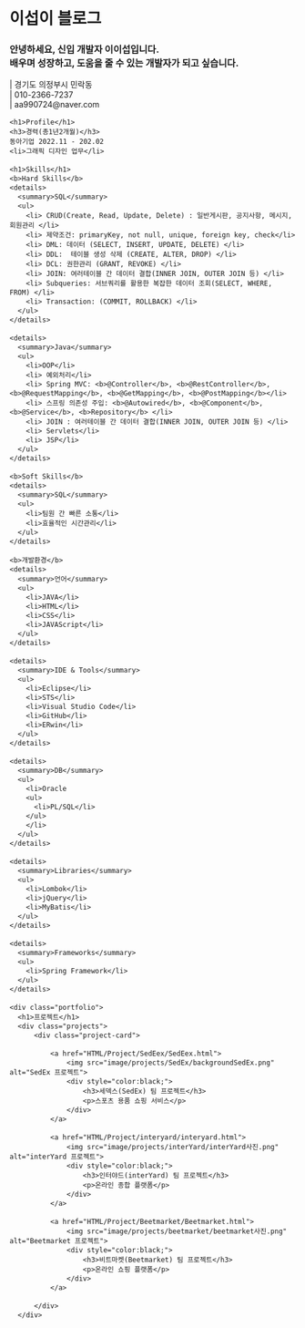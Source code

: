   <div container>
    <h1>이섭이 블로그</h1>
    <h3>안녕하세요, 신입 개발자 이이섭입니다.<br>
    배우며 성장하고, 도움을 줄 수 있는 개발자가 되고 싶습니다.</h3>
    | 경기도 의정부시 민락동 <br>
    | 010-2366-7237 <br>
    | aa990724@naver.com
  
    <h1>Profile</h1>
    <h3>경력(총1년2개월)</h3>
    동아기업 2022.11 - 202.02
    <li>그래픽 디자인 업무</li>
  
    <h1>Skills</h1>
    <b>Hard Skills</b>
    <details>
      <summary>SQL</summary>
      <ul>
        <li> CRUD(Create, Read, Update, Delete) : 일반게시판, 공지사항, 메시지, 회원관리 </li>
        <li> 제약조건: primaryKey, not null, unique, foreign key, check</li>
        <li> DML: 데이터 (SELECT, INSERT, UPDATE, DELETE) </li>
        <li> DDL:  테이블 생성 삭제 (CREATE, ALTER, DROP) </li>
        <li> DCL: 권한관리 (GRANT, REVOKE) </li>
        <li> JOIN: 여러테이블 간 데이터 결합(INNER JOIN, OUTER JOIN 등) </li>
        <li> Subqueries: 서브쿼리를 활용한 복잡한 데이터 조회(SELECT, WHERE, FROM) </li>
        <li> Transaction: (COMMIT, ROLLBACK) </li>
      </ul>
    </details>
    
    <details>
      <summary>Java</summary>
      <ul>
        <li>OOP</li>
        <li> 예외처리</li>
        <li> Spring MVC: <b>@Controller</b>, <b>@RestController</b>, <b>@RequestMapping</b>, <b>@GetMapping</b>, <b>@PostMapping</b></li>
        <li> 스프링 의존성 주입: <b>@Autowired</b>, <b>@Component</b>, <b>@Service</b>, <b>Repository</b> </li>
        <li> JOIN : 여러테이블 간 데이터 결합(INNER JOIN, OUTER JOIN 등) </li>
        <li> Servlets</li>
        <li> JSP</li>
      </ul>
    </details>
  
    <b>Soft Skills</b>
    <details>
      <summary>SQL</summary>
      <ul>
        <li>팀원 간 빠른 소통</li>
        <li>효율적인 시간관리</li>
      </ul>
    </details>
  
    <b>개발환경</b>
    <details>
      <summary>언어</summary>
      <ul>
        <li>JAVA</li>
        <li>HTML</li>
        <li>CSS</li>
        <li>JAVAScript</li>
      </ul>
    </details>
    
    <details>
      <summary>IDE & Tools</summary>
      <ul>
        <li>Eclipse</li>
        <li>STS</li>
        <li>Visual Studio Code</li>
        <li>GitHub</li>
        <li>ERwin</li>
      </ul>
    </details>
    
    <details>
      <summary>DB</summary>
      <ul>
        <li>Oracle
        <ul>
          <li>PL/SQL</li>
        </ul>
        </li>
      </ul>
    </details>
  
    <details>
      <summary>Libraries</summary>
      <ul>
        <li>Lombok</li>
        <li>jQuery</li>
        <li>MyBatis</li>
      </ul>
    </details>
  
    <details>
      <summary>Frameworks</summary>
      <ul>
        <li>Spring Framework</li>
      </ul>
    </details>

    <div class="portfolio">
      <h1>프로젝트</h1>
      <div class="projects">
          <div class="project-card">
              
              <a href="HTML/Project/SedEex/SedEex.html">
                  <img src="image/projects/SedEx/backgroundSedEx.png" alt="SedEx 프로젝트">
                  <div style="color:black;">
                      <h3>세덱스(SedEx) 팀 프로젝트</h3>
                      <p>스포츠 용품 쇼핑 서비스</p>
                  </div>
              </a>
  
              <a href="HTML/Project/interyard/interyard.html">
                  <img src="image/projects/interYard/interYard사진.png" alt="interYard 프로젝트">
                  <div style="color:black;">
                      <h3>인터야드(interYard) 팀 프로젝트</h3>
                      <p>온라인 종합 플랫폼</p>
                  </div>
              </a>
  
              <a href="HTML/Project/Beetmarket/Beetmarket.html">
                  <img src="image/projects/beetmarket/beetmarket사진.png" alt="Beetmarket 프로젝트">
                  <div style="color:black;">
                      <h3>비트마켓(Beetmarket) 팀 프로젝트</h3>
                      <p>온라인 쇼핑 플랫폼</p>
                  </div>
              </a>
      
          </div>
      </div>
  </div>
</div>
